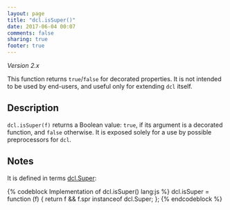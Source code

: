 ```yaml
---
layout: page
title: "dcl.isSuper()"
date: 2017-06-04 00:07
comments: false
sharing: true
footer: true
---
```


*Version 2.x*

This function returns `true`/`false` for decorated properties. It is not intended to be
used by end-users, and useful only for extending `dcl` itself.

## Description

`dcl.isSuper(f)` returns a Boolean value: `true`, if its argument is a decorated function, and `false` otherwise. It is exposed solely for a use by possible preprocessors for `dcl`.

## Notes

It is defined in terms [dcl.Super](super):

{% codeblock Implementation of dcl.isSuper() lang:js %}
dcl.isSuper = function (f) {
  return f && f.spr instanceof dcl.Super;
};
{% endcodeblock %}
